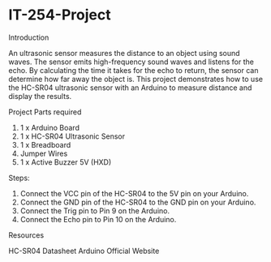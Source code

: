 # IT-254-Project

Introduction

An ultrasonic sensor measures the distance to an object using sound waves. The sensor emits high-frequency sound waves and listens for the
echo. By calculating the time it takes for the echo to return, the sensor can determine how far away the object is. This project
demonstrates how to use the HC-SR04 ultrasonic sensor with an Arduino to measure distance and display the results.


Project Parts required
1. 1 x Arduino Board
2. 1 x HC-SR04 Ultrasonic Sensor
3. 1 x Breadboard
4. Jumper Wires
5. 1 x Active Buzzer 5V (HXD)


Steps:
1. Connect the VCC pin of the HC-SR04 to the 5V pin on your Arduino.
2. Connect the GND pin of the HC-SR04 to the GND pin on your Arduino.
3. Connect the Trig pin to Pin 9 on the Arduino.
4. Connect the Echo pin to Pin 10 on the Arduino.


Resources

HC-SR04 Datasheet
Arduino Official Website
